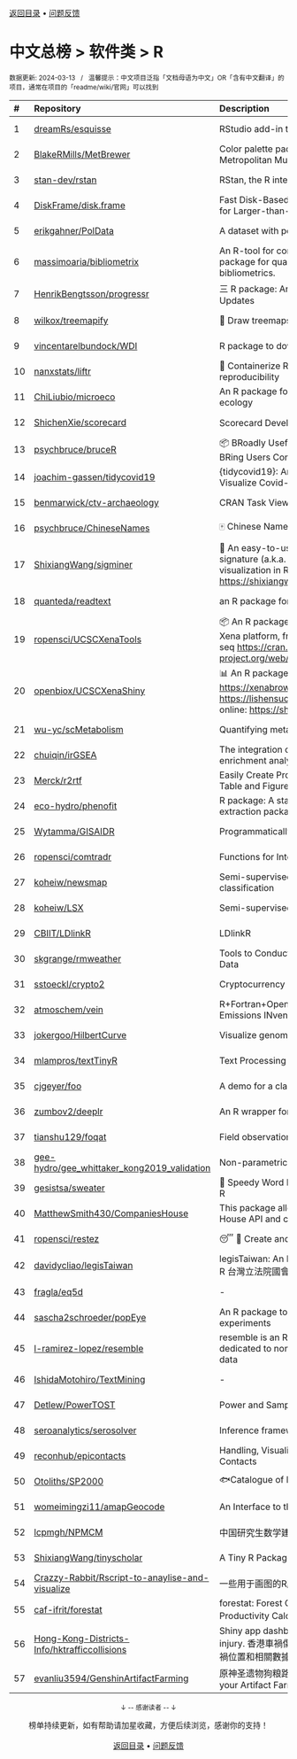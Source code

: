 <a href="https://github.com/GrowingGit/GitHub-Chinese-Top-Charts#github中文排行榜">返回目录</a> • <a href="/content/docs/feedback.md">问题反馈</a>

# 中文总榜 > 软件类 > R
<sub>数据更新: 2024-03-13&nbsp;&nbsp;&nbsp;/&nbsp;&nbsp;&nbsp;温馨提示：中文项目泛指「文档母语为中文」OR「含有中文翻译」的项目，通常在项目的「readme/wiki/官网」可以找到</sub>

|#|Repository|Description|Stars|Updated|
|:-|:-|:-|:-|:-|
|1|[dreamRs/esquisse](https://github.com/dreamRs/esquisse)|RStudio add-in to make plots interactively with ggplot2|1725|2024-03-12|
|2|[BlakeRMills/MetBrewer](https://github.com/BlakeRMills/MetBrewer)|Color palette package in R inspired by works at the Metropolitan Museum of Art in New York|1025|2023-09-30|
|3|[stan-dev/rstan](https://github.com/stan-dev/rstan)|RStan, the R interface to Stan|993|2024-02-19|
|4|[DiskFrame/disk.frame](https://github.com/DiskFrame/disk.frame)|Fast Disk-Based Parallelized Data Manipulation Framework for Larger-than-RAM Data|589|2024-02-05|
|5|[erikgahner/PolData](https://github.com/erikgahner/PolData)|A dataset with political datasets|508|2024-03-03|
|6|[massimoaria/bibliometrix](https://github.com/massimoaria/bibliometrix)|An R-tool for comprehensive science mapping analysis. A package for quantitative research in scientometrics and bibliometrics.|449|2024-03-12|
|7|[HenrikBengtsson/progressr](https://github.com/HenrikBengtsson/progressr)|三 R package: An Inclusive, Unifying API for Progress Updates|273|2023-12-12|
|8|[wilkox/treemapify](https://github.com/wilkox/treemapify)|🌳 Draw treemaps in ggplot2|208|2023-10-17|
|9|[vincentarelbundock/WDI](https://github.com/vincentarelbundock/WDI)|R package to download World Bank data|195|2023-11-23|
|10|[nanxstats/liftr](https://github.com/nanxstats/liftr)|🐳 Containerize R Markdown documents for continuous reproducibility|169|2024-03-11|
|11|[ChiLiubio/microeco](https://github.com/ChiLiubio/microeco)|An R package for data analysis in microbial community ecology|162|2024-03-12|
|12|[ShichenXie/scorecard](https://github.com/ShichenXie/scorecard)|Scorecard Development in R, 评分卡|156|2024-03-05|
|13|[psychbruce/bruceR](https://github.com/psychbruce/bruceR)|📦 BRoadly Useful Convenient and Efficient R functions that BRing Users Concise and Elegant R data analyses.|148|2023-10-01|
|14|[joachim-gassen/tidycovid19](https://github.com/joachim-gassen/tidycovid19)|{tidycovid19}: An R Package to Download, Tidy and Visualize Covid-19 Related Data|146|2024-03-12|
|15|[benmarwick/ctv-archaeology](https://github.com/benmarwick/ctv-archaeology)|CRAN Task View: Archaeological Science|141|2024-03-05|
|16|[psychbruce/ChineseNames](https://github.com/psychbruce/ChineseNames)|🀄 Chinese Name Database (1930-2008).|131|2023-09-27|
|17|[ShixiangWang/sigminer](https://github.com/ShixiangWang/sigminer)|🌲 An easy-to-use and scalable toolkit for genomic alteration signature (a.k.a. mutational signature) analysis and visualization in R https://shixiangwang.github.io/sigminer/reference/index.html|129|2024-03-08|
|18|[quanteda/readtext](https://github.com/quanteda/readtext)|an R package for reading text files|115|2024-02-27|
|19|[ropensci/UCSCXenaTools](https://github.com/ropensci/UCSCXenaTools)|:package: An R package for accessing genomics data from UCSC Xena platform, from cancer multi-omics to single-cell RNA-seq https://cran.r-project.org/web/packages/UCSCXenaTools/|95|2024-01-13|
|20|[openbiox/UCSCXenaShiny](https://github.com/openbiox/UCSCXenaShiny)|📊 An R package for interactively exploring UCSC Xena https://xenabrowser.net/datapages; Book: https://lishensuo.github.io/UCSCXenaShiny_Book; App online: https://shiny.hiplot.cn/ucsc-xena-shiny/, http ...|83|2024-03-11|
|21|[wu-yc/scMetabolism](https://github.com/wu-yc/scMetabolism)|Quantifying metabolism activity at the single-cell resolution|78|2024-02-08|
|22|[chuiqin/irGSEA](https://github.com/chuiqin/irGSEA)|The integration of single cell rank-based gene set enrichment analysis|73|2024-03-10|
|23|[Merck/r2rtf](https://github.com/Merck/r2rtf)|Easily Create Production-Ready Rich Text Format (RTF) Table and Figure|72|2024-02-08|
|24|[eco-hydro/phenofit](https://github.com/eco-hydro/phenofit)|R package: A state-of-the-art Vegetation Phenology extraction package, phenofit|66|2024-01-23|
|25|[Wytamma/GISAIDR](https://github.com/Wytamma/GISAIDR)|Programmatically interact with the GISAID database.|61|2024-02-01|
|26|[ropensci/comtradr](https://github.com/ropensci/comtradr)|Functions for Interacting with the UN Comtrade API|58|2024-02-28|
|27|[koheiw/newsmap](https://github.com/koheiw/newsmap)|Semi-supervised algorithm for geographical document classification|56|2024-03-10|
|28|[koheiw/LSX](https://github.com/koheiw/LSX)|Semi-supervised algorithm for document scaling|53|2024-03-05|
|29|[CBIIT/LDlinkR](https://github.com/CBIIT/LDlinkR)|LDlinkR|45|2024-03-11|
|30|[skgrange/rmweather](https://github.com/skgrange/rmweather)|Tools to Conduct Meteorological Normalisation on Air Quality Data|44|2023-11-21|
|31|[sstoeckl/crypto2](https://github.com/sstoeckl/crypto2)|Cryptocurrency Market Data|43|2024-01-29|
|32|[atmoschem/vein](https://github.com/atmoschem/vein)| R+Fortran+OpenMP package to estimate Vehicular Emissions INventories VEIN. |42|2024-01-21|
|33|[jokergoo/HilbertCurve](https://github.com/jokergoo/HilbertCurve)|Visualize genomic data by Hilbert curve|40|2024-02-27|
|34|[mlampros/textTinyR](https://github.com/mlampros/textTinyR)|Text Processing for Small or Big Data Files in R|38|2023-12-05|
|35|[cjgeyer/foo](https://github.com/cjgeyer/foo)|A demo for a class|35|2024-01-23|
|36|[zumbov2/deeplr](https://github.com/zumbov2/deeplr)|An R wrapper for the DeepL Translator API|34|2023-11-03|
|37|[tianshu129/foqat](https://github.com/tianshu129/foqat)|Field observation quick analysis toolkit|31|2023-10-01|
|38|[gee-hydro/gee_whittaker_kong2019_validation](https://github.com/gee-hydro/gee_whittaker_kong2019_validation)|Non-parametric weighted Whittaker smoothing|31|2023-09-17|
|39|[gesistsa/sweater](https://github.com/gesistsa/sweater)|👚 Speedy Word Embedding Association Test & Extras using R|27|2023-11-10|
|40|[MatthewSmith430/CompaniesHouse](https://github.com/MatthewSmith430/CompaniesHouse)|This package allows to extract data from the Companies House API and create interlocking directorates networks|25|2024-01-19|
|41|[ropensci/restez](https://github.com/ropensci/restez)|:sleeping: :open_file_folder: Create and Query a Local Copy of GenBank in R|24|2023-10-25|
|42|[davidycliao/legisTaiwan](https://github.com/davidycliao/legisTaiwan)|legisTaiwan: An Interface to Access Taiwan Legislative API in R 台灣立法院國會系統 API |22|2024-02-25|
|43|[fragla/eq5d](https://github.com/fragla/eq5d)|-|19|2024-02-16|
|44|[sascha2schroeder/popEye](https://github.com/sascha2schroeder/popEye)|An R package to analyze eye-tracking data from reading experiments|19|2024-01-03|
|45|[l-ramirez-lopez/resemble](https://github.com/l-ramirez-lopez/resemble)|resemble is an R package which implements functions dedicated to non-linear modelling of complex spectroscopy data|19|2024-02-16|
|46|[IshidaMotohiro/TextMining](https://github.com/IshidaMotohiro/TextMining)|-|18|2023-11-02|
|47|[Detlew/PowerTOST](https://github.com/Detlew/PowerTOST)|Power and Sample Size for (Bio)Equivalence Studies|17|2024-03-03|
|48|[seroanalytics/serosolver](https://github.com/seroanalytics/serosolver)|Inference framework for serological data|14|2024-01-29|
|49|[reconhub/epicontacts](https://github.com/reconhub/epicontacts)|Handling, Visualisation and Analysis of Epidemiological Contacts|14|2024-02-26|
|50|[Otoliths/SP2000](https://github.com/Otoliths/SP2000)|🐟Catalogue of Life toolkit for R|12|2023-11-29|
|51|[womeimingzi11/amapGeocode](https://github.com/womeimingzi11/amapGeocode)|An Interface to the AutoNavi Maps API Geocoding Services|11|2023-10-31|
|52|[lcpmgh/NPMCM](https://github.com/lcpmgh/NPMCM)|中国研究生数学建模竞赛获奖数据和可视化分析案例|11|2024-03-07|
|53|[ShixiangWang/tinyscholar](https://github.com/ShixiangWang/tinyscholar)|A Tiny R Package to Get and Show Google Scholar Profile|8|2024-01-05|
|54|[Crazzy-Rabbit/Rscript-to-anaylise-and-visualize](https://github.com/Crazzy-Rabbit/Rscript-to-anaylise-and-visualize)|一些用于画图的R脚本|7|2024-01-12|
|55|[caf-ifrit/forestat](https://github.com/caf-ifrit/forestat)|forestat: Forest Carbon Sequestration and Potential Productivity Calculation 森林碳汇计量和潜力计算|6|2024-02-20|
|56|[Hong-Kong-Districts-Info/hktrafficcollisions](https://github.com/Hong-Kong-Districts-Info/hktrafficcollisions)|Shiny app dashboard of HK traffic collisions that result in injury.   香港車禍傷亡資料庫：利用互動地圖和儀表版，將香港車禍位置和相關數據可視化。|6|2024-01-20|
|57|[evanliu3594/GenshinArtifactFarming](https://github.com/evanliu3594/GenshinArtifactFarming)|原神圣遗物狗粮路线规划装置   Planning tools for customizing your Artifact Farming Route in Genshin Impact|5|2023-12-27|

<div align="center">
    <p><sub>↓ -- 感谢读者 -- ↓</sub></p>
    榜单持续更新，如有帮助请加星收藏，方便后续浏览，感谢你的支持！
</div>

<br/>

<div align="center"><a href="https://github.com/GrowingGit/GitHub-Chinese-Top-Charts#github中文排行榜">返回目录</a> • <a href="/content/docs/feedback.md">问题反馈</a></div>
